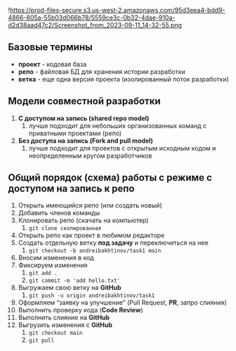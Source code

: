 !https://prod-files-secure.s3.us-west-2.amazonaws.com/95d3eea4-bdd9-4866-805a-55b03d066b78/5559ce3c-0b32-4dae-910a-d2d38aad47c2/Screenshot_from_2023-09-11_14-32-55.png

## Базовые термины

- **проект** - кодовая база
- **репо** - файловая БД для хранения истории разработки
- **ветка** - еще одна версия проекта (изолированный поток разработки)

## Модели совместной разработки

1. **С доступом на запись (shared repo model)**
    1. лучше подходит для небольших организованных команд с приватными проектами (репо)
2. **Без доступа на запись (Fork and pull model)**
    1. лучше подходит для проектов с открытым исходным кодом и неопределенным кругом разработчиков

## Общий порядок (схема) работы с режиме с доступом на запись к репо

1. Открыть имеющийся репо (или создать новый)
2. Добавить членов команды
3. Клонировать репо (скачать на компьютер)
    1. `git clone скопированная`
4. Открыть репо как проект в любимом редакторе
5. Создать отдельную ветку **под задачу** и переключиться на нее
    1. `git checkout -b andreibakhtinov/task1 main`
6. Вносим изменения в код
7. Фиксируем изменения
    1. `git add .`
    2. `git commit -m 'add hello.txt'`
8. Выгружаем свою ветку на **GitHub**
    1. `git push -u origin andreibakhtinov/task1`
9. Оформляем “заявку на улучшение” (Pull Request, **PR**, запро слияния)
10. Выполнить проверку кода (**Code Review**)
11. Выполнить слияние на **GitHub**
12. Выгрузить изменения с **GitHub**
    1. `git checkout main`
    2. `git pull`